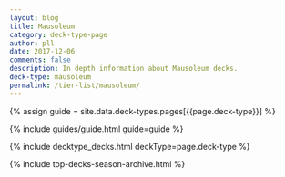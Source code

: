 ```yaml
---
layout: blog
title: Mausoleum
category: deck-type-page
author: pll
date: 2017-12-06
comments: false
description: In depth information about Mausoleum decks.
deck-type: mausoleum
permalink: /tier-list/mausoleum/ 
---
```


{% assign guide = site.data.deck-types.pages[{{page.deck-type}}] %}

{% include guides/guide.html guide=guide %}

{% include decktype_decks.html deckType=page.deck-type %}

{% include top-decks-season-archive.html %}